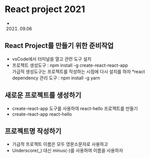 # React project 2021
* 2021. 09.06

## React Project를 만들기 위한 준비작업
* vsCode에서 터미널을 열고 관련 도구 설치
* 프로젝트 생성도구 : npm install -g create-react-react-app  
가급적 생성도구는 프로젝트를 작성하는 시점에 다시 설치를 하자
*react dependency 관리 도구 : npm install -g yarn

## 새로운 프로젝트를 생성하기
* create-react-app 도구를 사용하여 react-hello 프로젝트를 만들기
* create-react-app react-hello

## 프로젝트명 작성하기
* 가급적 프로젝트 이름은 모두 영문소문자로 사용하고
* Underscore(_) 대신 minus(-)를 사용하여 이름을 사용하자